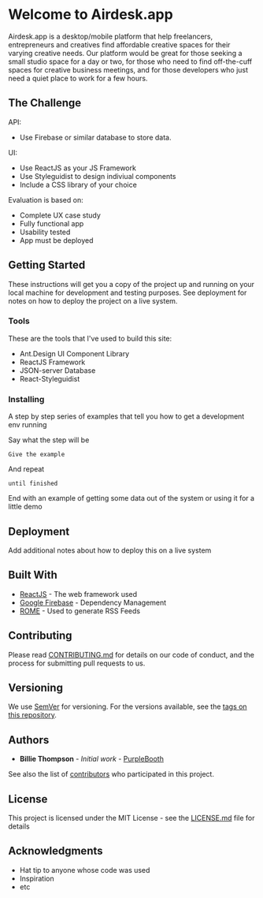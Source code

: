 # Welcome to Airdesk.app

Airdesk.app is a desktop/mobile platform that help freelancers, entrepreneurs and creatives find affordable creative spaces for their varying creative needs. Our platform would be great for those seeking a small studio space for a day or two, for those who need to find off-the-cuff spaces for creative business meetings, and for those developers who just need a quiet place to work for a few hours.

## The Challenge

API:
* Use Firebase or similar database to store data.

UI:
* Use ReactJS as your JS Framework
* Use Styleguidist to design indiviual components
* Include a CSS library of your choice

Evaluation is based on:
* Complete UX case study
* Fully functional app 
* Usability tested
* App must be deployed

## Getting Started

These instructions will get you a copy of the project up and running on your local machine for development and testing purposes. See deployment for notes on how to deploy the project on a live system.

### Tools

These are the tools that I've used to build this site:

* Ant.Design UI Component Library
* ReactJS Framework
* JSON-server Database
* React-Styleguidist

### Installing

A step by step series of examples that tell you how to get a development env running

Say what the step will be

```
Give the example
```

And repeat

```
until finished
```

End with an example of getting some data out of the system or using it for a little demo



## Deployment

Add additional notes about how to deploy this on a live system

## Built With

* [ReactJS](http://www.dropwizard.io/1.0.2/docs/) - The web framework used
* [Google Firebase](https://maven.apache.org/) - Dependency Management
* [ROME](https://rometools.github.io/rome/) - Used to generate RSS Feeds

## Contributing

Please read [CONTRIBUTING.md](https://gist.github.com/PurpleBooth/b24679402957c63ec426) for details on our code of conduct, and the process for submitting pull requests to us.

## Versioning

We use [SemVer](http://semver.org/) for versioning. For the versions available, see the [tags on this repository](https://github.com/your/project/tags). 

## Authors

* **Billie Thompson** - *Initial work* - [PurpleBooth](https://github.com/PurpleBooth)

See also the list of [contributors](https://github.com/your/project/contributors) who participated in this project.

## License

This project is licensed under the MIT License - see the [LICENSE.md](LICENSE.md) file for details

## Acknowledgments

* Hat tip to anyone whose code was used
* Inspiration
* etc